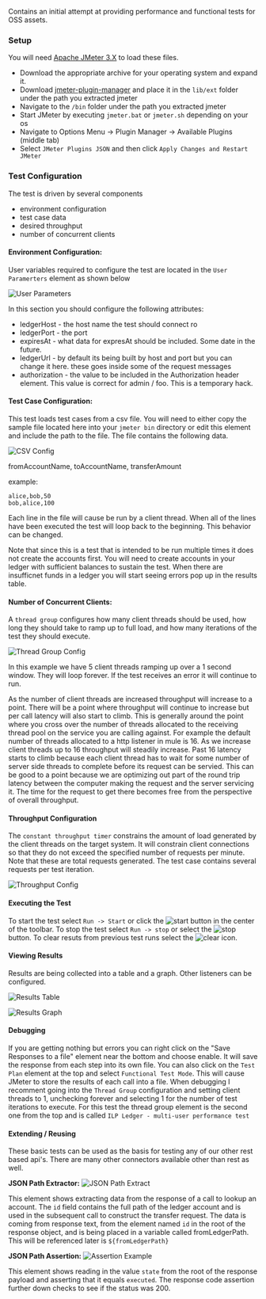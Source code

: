 Contains an initial attempt at providing performance and functional tests for OSS assets.

### Setup

You will need [Apache JMeter 3.X](http://jmeter.apache.org/download_jmeter.cgi) to load these files.

- Download the appropriate archive for your operating system and expand it.
- Download [jmeter-plugin-manager](https://jmeter-plugins.org/get/) and place it in the `lib/ext` folder under the path you extracted jmeter
- Navigate to the `/bin` folder under the path you extracted jmeter
- Start JMeter by executing `jmeter.bat` or `jmeter.sh` depending on your os
- Navigate to Options Menu -> Plugin Manager -> Available Plugins (middle tab)
- Select `JMeter Plugins JSON` and then click `Apply Changes and Restart JMeter`

### Test Configuration

The test is driven by several components
- environment configuration
- test case data
- desired throughput
- number of concurrent clients

#### Environment Configuration:

User variables required to configure the test are located in the `User Paramerters` element as shown below

![User Parameters](https://github.com/LevelOneProject/Docs/blob/master/JMeter/media/user_params.jpg "User Params")

In this section you should configure the following attributes:
- ledgerHost - the host name the test should connect ro
- ledgerPort - the port
- expiresAt - what data for expresAt should be included.  Some date in the future.
- ledgerUrl - by default its being built by host and port but you can change it here.  these goes inside some of the request messages
- authorization - the value to be included in the Authorization header element.  This value is correct for admin / foo.  This is a temporary hack.

#### Test Case Configuration:

This test loads test cases from a csv file.  You will need to either copy the sample file located here into your `jmeter bin` directory or edit this element and include the path to the file.  The file contains the following data.

![CSV Config](https://github.com/LevelOneProject/Docs/blob/master/JMeter/media/test_data_config.jpg "CSV Config")

fromAccountName, toAccountName, transferAmount

example:

```
alice,bob,50
bob,alice,100
```

Each line in the file will cause be run by a client thread.  When all of the lines have been executed the test will loop back to the beginning. This behavior can be changed.

Note that since this is a test that is intended to be run multiple times it does not create the accounts first.  You will need to create accounts in your ledger with sufficient balances to sustain the test.  When there are insufficnet funds in a ledger you will start seeing errors pop up in the results table.

#### Number of Concurrent Clients:

A `thread group` configures how many client threads should be used, how long they should take to ramp up to full load, and how many iterations of the test they should execute.

![Thread Group Config](https://github.com/LevelOneProject/Docs/blob/master/JMeter/media/thread_group_config.jpg "Thread Group Config")

In this example we have 5 client threads ramping up over a 1 second window.  They will loop forever.  If the test receives an error it will continue to run.

As the number of client threads are increased throughput will increase to a point.  There will be a point where throughput will continue to increase but per call latency will also start to climb.  This is generally around the point where you cross over the number of threads allocated to the receiving thread pool on the service you are calling against.  For example the default number of threads allocated to a http listener in mule is 16.  As we increase client threads up to 16 throughput will steadily increase.  Past 16 latency starts to climb because each client thread has to wait for some number of server side threads to complete before its request can be servied.  This can be good to a point because we are optimizing out part of the round trip latency between the computer making the request and the server servicing it.  The time for the request to get there becomes free from the perspective of overall throughput.

#### Throughput Configuration

The `constant throughput timer` constrains the amount of load generated by the client threads on the target system.  It will constrain client connections so that they do not exceed the specified number of requests per minute.  Note that these are total requests generated.  The test case contains several requests per test iteration.

![Throughput Config](https://github.com/LevelOneProject/Docs/blob/master/JMeter/media/throughput_config.jpg "Throughput Config")

#### Executing the Test

To start the test select `Run -> Start` or click the ![start](https://github.com/LevelOneProject/Docs/blob/master/JMeter/media/start.jpg) button in the center of the toolbar.  To stop the test select `Run -> stop` or select the ![stop](https://github.com/LevelOneProject/Docs/blob/master/JMeter/media/stop.jpg) button.  To clear resuts from previous test runs select the ![clear](https://github.com/LevelOneProject/Docs/blob/master/JMeter/media/clear.jpg) icon.

#### Viewing Results

Results are being collected into a table and a graph.  Other listeners can be configured.

![Results Table](https://github.com/LevelOneProject/Docs/blob/master/JMeter/media/results_table.jpg "Results Table")

![Results Graph](https://github.com/LevelOneProject/Docs/blob/master/JMeter/media/results_graph.jpg "Results Graph")

#### Debugging

If you are getting nothing but errors you can right click on the "Save Responses to a file" element near the bottom and choose enable.  It will save the response from each step into its own file.  You can also click on the `Test Plan` element at the top and select `Functional Test Mode`.  This will cause JMeter to store the results of each call into a file.  When debugging I recomment going into the `Thread Group` configuration and setting client threads to 1, unchecking forever and selecting 1 for the number of test iterations to execute.  For this test the thread group element is the second one from the top and is called `ILP Ledger - multi-user performance test`

#### Extending / Reusing

These basic tests can be used as the basis for testing any of our other rest based api's.  There are many other connectors available other than rest as well.

**JSON Path Extractor:**
![JSON Path Extract](https://github.com/LevelOneProject/Docs/blob/master/JMeter/media/json_path_extractor.jpg "JSON Path Extract")

This element shows extracting data from the response of a call to lookup an account.  The `id` field contains the full path of the ledger account and is used in the subsequent call to construct the transfer request.  The data is coming from response text, from the element named `id` in the root of the response object, and is being placed in a variable called fromLedgerPath.  This will be referenced later is `${fromLedgerPath}`

**JSON Path Assertion:**
![Assertion Example](https://github.com/LevelOneProject/Docs/blob/master/JMeter/media/assertion_example.jpg "Assertion Example")

This element shows reading in the value `state` from the root of the response payload and asserting that it equals `executed`.  The response code assertion further down checks to see if the status was 200.
